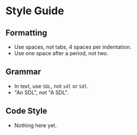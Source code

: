 # Style Guide

## Formatting
* Use spaces, not tabs, 4 spaces per indentation.
* Use one space after a period, not two.

## Grammar
* In text, use `SDL`, not `sdl` or `Sdl`.
* "An SDL", not "A SDL".

## Code Style
* Nothing here yet.
